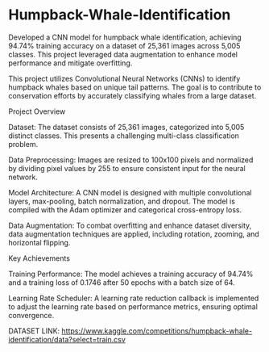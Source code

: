 # Humpback-Whale-Identification
Developed a CNN model for humpback whale identification, achieving 94.74% training accuracy on a dataset of 25,361 images across 5,005 classes. This project leveraged data augmentation to enhance model performance and mitigate overfitting.



This project utilizes Convolutional Neural Networks (CNNs) to identify humpback whales based on unique tail patterns. The goal is to contribute to conservation efforts by accurately classifying whales from a large dataset.

Project Overview

Dataset: The dataset consists of 25,361 images, categorized into 5,005 distinct classes. This presents a challenging multi-class classification problem.

Data Preprocessing: Images are resized to 100x100 pixels and normalized by dividing pixel values by 255 to ensure consistent input for the neural network.

Model Architecture: A CNN model is designed with multiple convolutional layers, max-pooling, batch normalization, and dropout. The model is compiled with the Adam optimizer and categorical cross-entropy loss.

Data Augmentation: To combat overfitting and enhance dataset diversity, data augmentation techniques are applied, including rotation, zooming, and horizontal flipping.

Key Achievements

Training Performance: The model achieves a training accuracy of 94.74% and a training loss of 0.1746 after 50 epochs with a batch size of 64.

Learning Rate Scheduler: A learning rate reduction callback is implemented to adjust the learning rate based on performance metrics, ensuring optimal convergence.

DATASET LINK: https://www.kaggle.com/competitions/humpback-whale-identification/data?select=train.csv
